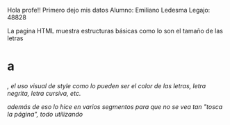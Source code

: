 Hola profe!! Primero dejo mis datos
Alumno: Emiliano Ledesma 
Legajo: 48828

La pagina HTML muestra estructuras básicas como lo son el tamaño de las letras <h1> a <h6>, el uso visual
de style como lo pueden ser el color de las letras, letra negrita, letra cursiva, etc.

además de eso lo hice en varios segmentos para que no se vea tan "tosca la página", todo utilizando <Style> 
los archivos html incluyentes son:
-index
-multimedia
-tablas
-formulario


Funcionamiento:
  Es muy sencillo de hacer funcionar, simplemente descargue la carpeta "TP1 Front end HTML" y ejecute el archivo   
  "index.html" , yo lo probé en Microsoft Edge y Opera GX funcionaban perfectamente.

  Las imagenes estan cargadas de forma local por lo cuál no debería haber problema al descargar todo en la misma carpeta   y ejecutar el archivo index.html

